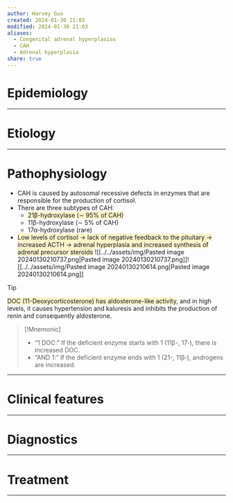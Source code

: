 ```yaml
---
author: Harvey Guo
created: 2024-01-30 21:03
modified: 2024-01-30 21:03
aliases:
  - Congenital adrenal hyperplasias
  - CAH
  - Adrenal hyperplasia
share: true
---
```

# Epidemiology


---
# Etiology


---
# Pathophysiology
- CAH is caused by autosomal recessive defects in enzymes that are responsible for the production of cortisol.
- There are three subtypes of CAH:
	- <span style="background:rgba(240, 200, 0, 0.2)">21β-hydroxylase (∼ 95% of CAH)</span>
	- 11β-hydroxylase (∼ 5% of CAH)
	- 17α-hydroxylase (rare)
- <span style="background:rgba(240, 200, 0, 0.2)">Low levels of cortisol → lack of negative feedback to the pituitary → increased ACTH → adrenal hyperplasia and increased synthesis of adrenal precursor steroids</span>
![[../../assets/img/Pasted image 20240130210737.png|Pasted image 20240130210737.png]]![[../../assets/img/Pasted image 20240130210614.png|Pasted image 20240130210614.png]]

>[!tip] 
><span style="background:rgba(240, 200, 0, 0.2)">DOC (11-Deoxycorticosterone) has aldosterone-like activity</span>, and in high levels, it causes hypertension and kaluresis and inhibits the production of renin and consequently aldosterone.

>[!Mnemonic] 
>- “1 DOC:” If the deficient enzyme starts with 1 (11β-, 17‑), there is increased DOC.
>- “AND 1:” If the deficient enzyme ends with 1 (21-, 11β‑), androgens are increased.

---
# Clinical features


---
# Diagnostics


---
# Treatment


---
